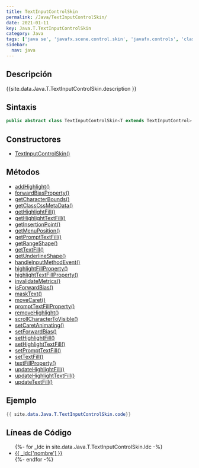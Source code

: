```yaml
---
title: TextInputControlSkin
permalink: /Java/TextInputControlSkin/
date: 2021-01-11
key: Java.T.TextInputControlSkin
category: Java
tags: ['java se', 'javafx.scene.control.skin', 'javafx.controls', 'clase java', 'Java 9']
sidebar: 
  nav: java
---
```


## Descripción
{{site.data.Java.T.TextInputControlSkin.description }}

## Sintaxis
~~~java
public abstract class TextInputControlSkin<T extends TextInputControl> extends SkinBase<T>
~~~

## Constructores
* [TextInputControlSkin()](/Java/TextInputControlSkin/TextInputControlSkin/)

## Métodos
* [addHighlight()](/Java/TextInputControlSkin/addHighlight)
* [forwardBiasProperty()](/Java/TextInputControlSkin/forwardBiasProperty)
* [getCharacterBounds()](/Java/TextInputControlSkin/getCharacterBounds)
* [getClassCssMetaData()](/Java/TextInputControlSkin/getClassCssMetaData)
* [getHighlightFill()](/Java/TextInputControlSkin/getHighlightFill)
* [getHighlightTextFill()](/Java/TextInputControlSkin/getHighlightTextFill)
* [getInsertionPoint()](/Java/TextInputControlSkin/getInsertionPoint)
* [getMenuPosition()](/Java/TextInputControlSkin/getMenuPosition)
* [getPromptTextFill()](/Java/TextInputControlSkin/getPromptTextFill)
* [getRangeShape()](/Java/TextInputControlSkin/getRangeShape)
* [getTextFill()](/Java/TextInputControlSkin/getTextFill)
* [getUnderlineShape()](/Java/TextInputControlSkin/getUnderlineShape)
* [handleInputMethodEvent()](/Java/TextInputControlSkin/handleInputMethodEvent)
* [highlightFillProperty()](/Java/TextInputControlSkin/highlightFillProperty)
* [highlightTextFillProperty()](/Java/TextInputControlSkin/highlightTextFillProperty)
* [invalidateMetrics()](/Java/TextInputControlSkin/invalidateMetrics)
* [isForwardBias()](/Java/TextInputControlSkin/isForwardBias)
* [maskText()](/Java/TextInputControlSkin/maskText)
* [moveCaret()](/Java/TextInputControlSkin/moveCaret)
* [promptTextFillProperty()](/Java/TextInputControlSkin/promptTextFillProperty)
* [removeHighlight()](/Java/TextInputControlSkin/removeHighlight)
* [scrollCharacterToVisible()](/Java/TextInputControlSkin/scrollCharacterToVisible)
* [setCaretAnimating()](/Java/TextInputControlSkin/setCaretAnimating)
* [setForwardBias()](/Java/TextInputControlSkin/setForwardBias)
* [setHighlightFill()](/Java/TextInputControlSkin/setHighlightFill)
* [setHighlightTextFill()](/Java/TextInputControlSkin/setHighlightTextFill)
* [setPromptTextFill()](/Java/TextInputControlSkin/setPromptTextFill)
* [setTextFill()](/Java/TextInputControlSkin/setTextFill)
* [textFillProperty()](/Java/TextInputControlSkin/textFillProperty)
* [updateHighlightFill()](/Java/TextInputControlSkin/updateHighlightFill)
* [updateHighlightTextFill()](/Java/TextInputControlSkin/updateHighlightTextFill)
* [updateTextFill()](/Java/TextInputControlSkin/updateTextFill)

## Ejemplo
~~~java
{{ site.data.Java.T.TextInputControlSkin.code}}
~~~

## Líneas de Código
<ul>
{%- for _ldc in site.data.Java.T.TextInputControlSkin.ldc -%}
   <li>
       <a href="{{_ldc['url'] }}">{{ _ldc['nombre'] }}</a>
   </li>
{%- endfor -%}
</ul>
